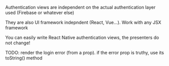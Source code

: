 Authentication views are independent on the actual authentication layer used (Firebase or whatever else)

They are also UI framework indepndent (React, Vue...). Work with any JSX framework

You can easily write React Native authentication views, the presenters do not change!

TODO: render the login error (from a prop). if the error prop is truthy, use its toString() method
